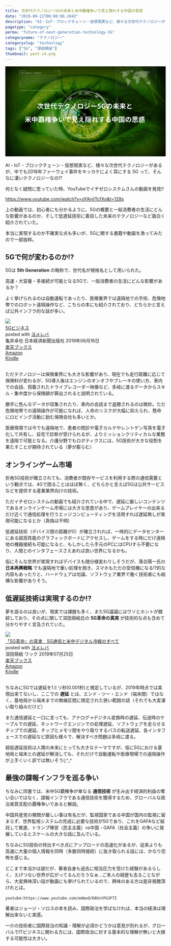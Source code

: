 ```yaml
---
title: 次世代テクノロジー5Gの未来と米中覇権争いで見え隠れする中国の思惑
date: "2019-09-21T00:00:00.284Z"
description: "AI・IoT・ブロックチェーン・仮想現実など、様々な次世代テクノロジーがあるが、中でも2018年ファーウェイ事件をキッカケによく耳にする 5G って、そんなに凄いテクノロジーなの?"
pagetype: "category"
perma: "future-of-next-generation-technology-5G"
categoryname: "テクノロジー"
categoryslug: "technology"
tags: ["5G", "深田萌絵"]
thumbnail: post-14.png
---
```


![](./post-14.png)

AI・IoT・ブロックチェーン・仮想現実など、様々な次世代テクノロジーがあるが、中でも2018年ファーウェイ事件をキッカケによく耳にする 5G って、そんなに凄いテクノロジーなの!?

何となく疑問に思っていた時、YouTubeでイチゼロシステムさんの動画を発見!!

https://www.youtube.com/watch?v=oYAnilTcfXo&t=128s

上の動画では、初心者にも分かるように、5Gの概要と一般消費者の生活にどんな影響があるのか、そして低遅延技術に着目した未来のテクノロジーなど面白く紹介されていた。

本当に実現するのか不確実な点も多いが、5Gに関する書籍や動画を漁ってみたので一部抜粋。

## 5Gで何が変わるのか!?

5Gは **5th Generation** の略称で、世代名が規格名として用いられた。

高速・大容量・多接続が可能となる5Gで、一般消費者の生活にどんな影響があるか？

よく挙げられるのは自動運転であったり、医療業界では遠隔地での手術、危険地帯でのロボット遠隔操作など、こちらの本にも紹介されており、どちらかと言えば公共インフラ的な話が多い。

<div class="cstmreba"><div class="booklink-box"><div class="booklink-image"><a href="https://hb.afl.rakuten.co.jp/hgc/146fe51c.1fd043a3.146fe51d.605dc196/yomereba_main_201909210005440766?pc=http%3A%2F%2Fbooks.rakuten.co.jp%2Frb%2F15928325%2F%3Fscid%3Daf_ich_link_urltxt%26m%3Dhttp%3A%2F%2Fm.rakuten.co.jp%2Fev%2Fbook%2F" target="_blank" rel="noopener noreferrer"><img src="https://thumbnail.image.rakuten.co.jp/@0_mall/book/cabinet/4077/9784532114077.jpg?_ex=160x160" style="border: none;" /></a></div><div class="booklink-info"><div class="booklink-name"><a href="https://hb.afl.rakuten.co.jp/hgc/146fe51c.1fd043a3.146fe51d.605dc196/yomereba_main_201909210005440766?pc=http%3A%2F%2Fbooks.rakuten.co.jp%2Frb%2F15928325%2F%3Fscid%3Daf_ich_link_urltxt%26m%3Dhttp%3A%2F%2Fm.rakuten.co.jp%2Fev%2Fbook%2F" target="_blank" rel="noopener noreferrer">5Gビジネス</a><div class="booklink-powered-date">posted with <a href="https://yomereba.com" rel="nofollow noopener noreferrer" target="_blank">ヨメレバ</a></div></div><div class="booklink-detail">亀井卓也 日本経済新聞出版社 2019年06月16日    </div><div class="booklink-link2"><div class="shoplinkrakuten"><a href="https://hb.afl.rakuten.co.jp/hgc/146fe51c.1fd043a3.146fe51d.605dc196/yomereba_main_201909210005440766?pc=http%3A%2F%2Fbooks.rakuten.co.jp%2Frb%2F15928325%2F%3Fscid%3Daf_ich_link_urltxt%26m%3Dhttp%3A%2F%2Fm.rakuten.co.jp%2Fev%2Fbook%2F" target="_blank" rel="noopener noreferrer">楽天ブックス</a></div><div class="shoplinkamazon"><a href="https://www.amazon.co.jp/exec/obidos/asin/4532114071/kanon123-22/" target="_blank" rel="noopener noreferrer">Amazon</a></div><div class="shoplinkkindle"><a href="https://www.amazon.co.jp/gp/search?keywords=5G%E3%83%93%E3%82%B8%E3%83%8D%E3%82%B9&__mk_ja_JP=%83J%83%5E%83J%83i&url=node%3D2275256051&tag=kanon123-22" target="_blank" rel="noopener noreferrer">Kindle</a></div>                              	  	  	  	  	</div></div><div class="booklink-footer"></div></div></div>
<br/>

ただテクノロジーは保険業界にも大きな影響があり、現在でも走行距離に応じて保険料が変わるが、5G導入後はエンジンのオンオフやブレーキの使い方、車内での会話、搭載されたドライブレコーダー映像など、多岐に渡るデータからスキル・集中度から保険額が算出されると説明されている。

勝手に色んなデータが収集されたり、車内の会話まで盗聴されるのは微妙。ただ危険地帯での遠隔操作が可能になれば、人命のリスクが大幅に抑えられ、懸命にロビイング活動に励む保険会社も多いとか。

医療現場では今でも遠隔地で、患者の問診や電子カルテやレントゲン写真を電子化して共有し、自宅で診断が受けられるが、よりミッションクリティカルな業務を遠隔で可能となる。介護分野でもロボティクスには、5G技術が大きな役割を果たすことが期待されている（夢が膨らむ）

## オンラインゲーム市場

折角5G技術が確立されても、消費者が既存サービスを利用する際の通信需要という観点では、4Gで困ることはほぼ無く、どちらかと言えば5Gは公共サービスなどを提供する産業業界向けの技術。

ただイチゼロシステムの動画でも紹介されている中で、遅延に厳しいコンテンツであるオンラインゲーム市場には大きな恩恵があり、ゲームプレイヤーの出来るだけ近くで通信処理を行うエッジコンピューティングを活用すれば遅延無しが実現可能になるとか（真偽は不明）

低遅延技術（デバイス間の距離が0）が確立されれば、一時的にデータセンターにある超高性能のグラフィックボードにアクセスし、ゲームをする時にだけ遠隔地の機器接続も可能になると、もしかしたら手元のPCにはCPUすら不要になり、人間とのインタフェースさえあれば良い世界になるかも。

仮にそんな世界が実現すればデバイスも随分様変わりしそうだが、落合陽一氏の **日本再興戦略** でも遠隔地で重い処理を捌き、スマホもただの受信機になる!?的な内容もあったりと、ハードウェアは勿論、ソフトウェア業界で働く技術者にも結構な影響がありそう。

## 低遅延技術は実現するのか!?

夢を語るのは良いが、現実では課題も多く、また5G議論にはウソとホントが錯綜しており、その点に関して深田萌絵氏の **5G革命の真実** が技術的な点も含めて分かりやすく言及されていた。

<div class="cstmreba"><div class="booklink-box"><div class="booklink-image"><a href="https://hb.afl.rakuten.co.jp/hgc/146fe51c.1fd043a3.146fe51d.605dc196/yomereba_main_201909192316001286?pc=http%3A%2F%2Fbooks.rakuten.co.jp%2Frb%2F15966878%2F%3Fscid%3Daf_ich_link_urltxt%26m%3Dhttp%3A%2F%2Fm.rakuten.co.jp%2Fev%2Fbook%2F" target="_blank" rel="noopener noreferrer"><img src="https://thumbnail.image.rakuten.co.jp/@0_mall/book/cabinet/8041/9784898318041.jpg?_ex=160x160" style="border: none;" /></a></div><div class="booklink-info"><div class="booklink-name"><a href="https://hb.afl.rakuten.co.jp/hgc/146fe51c.1fd043a3.146fe51d.605dc196/yomereba_main_201909192316001286?pc=http%3A%2F%2Fbooks.rakuten.co.jp%2Frb%2F15966878%2F%3Fscid%3Daf_ich_link_urltxt%26m%3Dhttp%3A%2F%2Fm.rakuten.co.jp%2Fev%2Fbook%2F" target="_blank" rel="noopener noreferrer">「5G革命」の真実　5G通信と米中デジタル冷戦のすべて</a><div class="booklink-powered-date">posted with <a href="https://yomereba.com" rel="nofollow noopener noreferrer" target="_blank">ヨメレバ</a></div></div><div class="booklink-detail">深田萌絵 ワック 2019年07月25日    </div><div class="booklink-link2"><div class="shoplinkrakuten"><a href="https://hb.afl.rakuten.co.jp/hgc/146fe51c.1fd043a3.146fe51d.605dc196/yomereba_main_201909192316001286?pc=http%3A%2F%2Fbooks.rakuten.co.jp%2Frb%2F15966878%2F%3Fscid%3Daf_ich_link_urltxt%26m%3Dhttp%3A%2F%2Fm.rakuten.co.jp%2Fev%2Fbook%2F" target="_blank" rel="noopener noreferrer">楽天ブックス</a></div><div class="shoplinkamazon"><a href="https://www.amazon.co.jp/exec/obidos/asin/4898318045/kanon123-22/" target="_blank" rel="noopener noreferrer">Amazon</a></div><div class="shoplinkkindle"><a href="https://www.amazon.co.jp/gp/search?keywords=%E3%80%8C5G%E9%9D%A9%E5%91%BD%E3%80%8D%E3%81%AE%E7%9C%9F%E5%AE%9F%E3%80%805G%E9%80%9A%E4%BF%A1%E3%81%A8%E7%B1%B3%E4%B8%AD%E3%83%87%E3%82%B8%E3%82%BF%E3%83%AB%E5%86%B7%E6%88%A6%E3%81%AE%E3%81%99%E3%81%B9%E3%81%A6&__mk_ja_JP=%83J%83%5E%83J%83i&url=node%3D2275256051&tag=kanon123-22" target="_blank" rel="noopener noreferrer">Kindle</a></div>                              	  	  	  	  	</div></div><div class="booklink-footer"></div></div></div>
<br/>

ちなみに5Gでは遅延を1ミリ秒(0.001秒)と規定しているが、2019年時点では実現出来てないし、ここでの **遅延** とは、エンド・ツー・エンド（端末間）ではなく、基地局から端末までの無線区間に限定された狭い範囲の話（それでも大変凄い取り組みだけど）

また通信遅延と一口に言っても、アナログ→デジタル変換時の遅延、伝送時のケーブルでの遅延、ネットワークエンジンでの処理遅延、ソフトウェアを走らせるチップでの遅延、チップとメモリ間をやり取りするパスの転送遅延、各インタフェースでの遅延など原因も様々で、解決すべき問題は多岐に渡る。

超低遅延技術は人類の未来にとっても大きなテーマですが、仮に5Gにおける基地局と端末との遅延が解消しても、それだけで自動運転や医療現場での遠隔操作が上手くいく訳では無いそう(;^_^

## 最強の諜報インフラを巡る争い

ちなみに同書では、米中5G覇権争が単なる **通信技術** が生み出す経済的利益の奪い合いではなく、諜報インフラである通信技術を獲得するため、グローバルな政治実質支配の覇権争いであると解説。

中国共産党の検閲が厳しい事は有名だが、監視国家である中国が国内の監視に留まらず、世界監視システムの完成に必要な技術が5Gであり、これをGAFAなど結託して推進、トランプ陣営（民主主義）vs中国・GAFA（社会主義）の争いに発展しているとスケールの大きな話に及んでいる。

ちなみに5G技術の特出すべき点にアップロードの高速化があるが、従来よりも高速に大量の個人情報を同時（多数同時接続）に抜き取られる話には、かなり恐怖を感じる。

どこまで本当かは謎だが、著者自身も過去に相当圧力を受けた経験があるらしく、えげつない世界が広がってるんだろうなぁ…ご本人の経歴も去ることながら、大変興味深い話が動画にも挙げられているので、興味のある方は是非視聴頂けれとば。

`youtube:https://www.youtube.com/embed/K8GntPG3FTI`

著者はジョージ・ソロスの本を読み、国際政治を学ばなければ、本当の経済は理解出来ないと実感。

一介の技術者に国際政治の知識・理解が必須かどうかは意見が別れるが、グローバルでITビジネスに関わる方には、国際政治に対する基本的な理解が無いと大損する可能性は大きい。